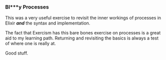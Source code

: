 ### Bl***y Processes

This was a very useful exercise to revisit the inner workings of processes in Elixir ***and*** the syntax and implementation.

The fact that Exercism has this bare bones exercise on processes is a great aid to my learning path. Returning and revisiting the basics is always a test of where one is really at.

Good stuff.
